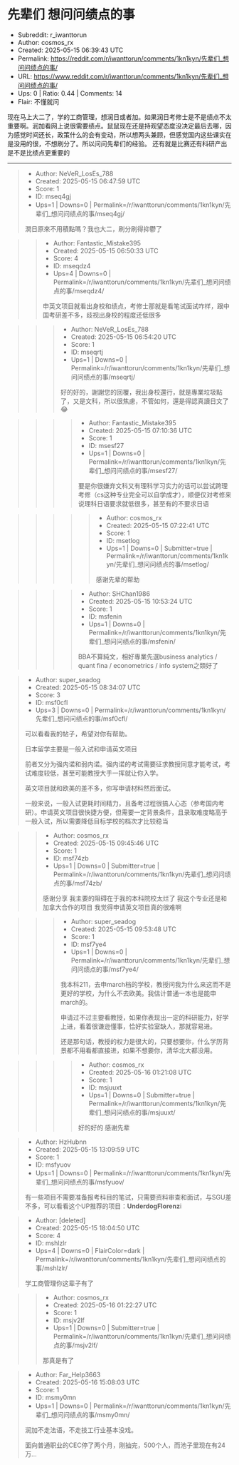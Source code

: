 # 先辈们 想问问绩点的事

- Subreddit: r_iwanttorun
- Author: cosmos_rx
- Created: 2025-05-15 06:39:43 UTC
- Permalink: https://reddit.com/r/iwanttorun/comments/1kn1kyn/先辈们_想问问绩点的事/
- URL: https://www.reddit.com/r/iwanttorun/comments/1kn1kyn/先辈们_想问问绩点的事/
- Ups: 0 | Ratio: 0.44 | Comments: 14
- Flair: 不懂就问


现在马上大二了，学的工商管理，想润日或者加。如果润日考修士是不是绩点不太重要啊。润加看网上说很需要绩点。鼠鼠现在还是持观望态度没决定最后去哪，因为感觉时间还长，政策什么的会有变动，所以想两头兼顾，但感觉国内这些课实在是没用的很，不想刷分了。所以问问先辈们的经验。
还有就是比赛还有科研产出是不是比绩点更重要的


---

> - Author: NeVeR_LosEs_788
> - Created: 2025-05-15 06:47:59 UTC
> - Score: 1
> - ID: mseq4gj
> - Ups=1 | Downs=0 | Permalink=/r/iwanttorun/comments/1kn1kyn/先辈们_想问问绩点的事/mseq4gj/
>
> 潤日原來不用積點嗎？我也大二，刷分刷得抑鬱了

>> - Author: Fantastic_Mistake395
>> - Created: 2025-05-15 06:50:33 UTC
>> - Score: 4
>> - ID: mseqdz4
>> - Ups=4 | Downs=0 | Permalink=/r/iwanttorun/comments/1kn1kyn/先辈们_想问问绩点的事/mseqdz4/
>>
>> 申英文项目就看出身校和绩点，考修士那就是看笔试面试咋样，跟中国考研差不多，歧视出身校的程度还低很多

>>> - Author: NeVeR_LosEs_788
>>> - Created: 2025-05-15 06:54:20 UTC
>>> - Score: 1
>>> - ID: mseqrtj
>>> - Ups=1 | Downs=0 | Permalink=/r/iwanttorun/comments/1kn1kyn/先辈们_想问问绩点的事/mseqrtj/
>>>
>>> 好的好的，謝謝您的回覆，我出身校還行，就是專業垃圾點了，又是文科，所以很焦慮，不管如何，還是得認真讀日文了😂

>>>> - Author: Fantastic_Mistake395
>>>> - Created: 2025-05-15 07:10:36 UTC
>>>> - Score: 1
>>>> - ID: msesf27
>>>> - Ups=1 | Downs=0 | Permalink=/r/iwanttorun/comments/1kn1kyn/先辈们_想问问绩点的事/msesf27/
>>>>
>>>> 要是你很嫌弃文科又有理科学习实力的话可以尝试跨理考修（cs这种专业完全可以自学成才），顺便仅对考修来说理科日语要求就低很多，甚至有的不要求日语

>>>>> - Author: cosmos_rx
>>>>> - Created: 2025-05-15 07:22:41 UTC
>>>>> - Score: 1
>>>>> - ID: msetlog
>>>>> - Ups=1 | Downs=0 | Submitter=true | Permalink=/r/iwanttorun/comments/1kn1kyn/先辈们_想问问绩点的事/msetlog/
>>>>>
>>>>> 感谢先辈的帮助

>>>> - Author: SHChan1986
>>>> - Created: 2025-05-15 10:53:24 UTC
>>>> - Score: 1
>>>> - ID: msfenin
>>>> - Ups=1 | Downs=0 | Permalink=/r/iwanttorun/comments/1kn1kyn/先辈们_想问问绩点的事/msfenin/
>>>>
>>>> BBA不算純文，相好專業先選business analytics / quant fina / econometrics / info system之類好了

> - Author: super_seadog
> - Created: 2025-05-15 08:34:07 UTC
> - Score: 3
> - ID: msf0cfl
> - Ups=3 | Downs=0 | Permalink=/r/iwanttorun/comments/1kn1kyn/先辈们_想问问绩点的事/msf0cfl/
>
> 可以看看我的帖子，希望对你有帮助。
> 
> 日本留学主要是一般入试和申请英文项目
> 
> 前者又分为强内诺和弱内诺。强内诺的考试需要征求教授同意才能考试，考试难度较低，甚至可能教授大手一挥就让你入学。
> 
> 英文项目就和欧美的差不多，你写申请材料然后面试。
> 
> 
> 一般来说，一般入试更耗时间精力，且备考过程很搞人心态（参考国内考研）。申请英文项目很快捷方便，但需要一定背景条件，且录取难度略高于一般入试，所以需要降低目标学校的档次才比较稳当

>> - Author: cosmos_rx
>> - Created: 2025-05-15 09:45:46 UTC
>> - Score: 1
>> - ID: msf74zb
>> - Ups=1 | Downs=0 | Submitter=true | Permalink=/r/iwanttorun/comments/1kn1kyn/先辈们_想问问绩点的事/msf74zb/
>>
>> 感谢分享 我主要的阻碍在于我的本科院校太烂了 我这个专业还是和加拿大合作的项目 我觉得申请英文项目真的很难啊

>>> - Author: super_seadog
>>> - Created: 2025-05-15 09:53:48 UTC
>>> - Score: 1
>>> - ID: msf7ye4
>>> - Ups=1 | Downs=0 | Permalink=/r/iwanttorun/comments/1kn1kyn/先辈们_想问问绩点的事/msf7ye4/
>>>
>>> 我本科211，去申march档的学校，教授问我为什么来这而不是更好的学校，为什么不去欧美。我估计普通一本也是能申march的。
>>> 
>>> 申请过不过主要看教授，如果你表现出一定的科研能力，好学上进，看着很谦逊懂事，恰好实验室缺人，那就容易进。
>>> 
>>> 还是那句话，教授的权力是很大的，只要想要你，什么学历背景都不用看都直接进，如果不想要你，清华北大都没用。

>>>> - Author: cosmos_rx
>>>> - Created: 2025-05-16 01:21:08 UTC
>>>> - Score: 1
>>>> - ID: msjuuxt
>>>> - Ups=1 | Downs=0 | Submitter=true | Permalink=/r/iwanttorun/comments/1kn1kyn/先辈们_想问问绩点的事/msjuuxt/
>>>>
>>>> 好的好的 感谢先辈

> - Author: HzHubnn
> - Created: 2025-05-15 13:09:59 UTC
> - Score: 1
> - ID: msfyuov
> - Ups=1 | Downs=0 | Permalink=/r/iwanttorun/comments/1kn1kyn/先辈们_想问问绩点的事/msfyuov/
>
> 有一些项目不需要准备报考科目的笔试，只需要资料审查和面试，与SGU差不多，可以看看这个UP推荐的项目：**UnderdogFlorenz**i

> - Author: [deleted]
> - Created: 2025-05-15 18:04:50 UTC
> - Score: 4
> - ID: mshlzlr
> - Ups=4 | Downs=0 | FlairColor=dark | Permalink=/r/iwanttorun/comments/1kn1kyn/先辈们_想问问绩点的事/mshlzlr/
>
> 学工商管理你这辈子有了

>> - Author: cosmos_rx
>> - Created: 2025-05-16 01:22:27 UTC
>> - Score: 1
>> - ID: msjv2lf
>> - Ups=1 | Downs=0 | Submitter=true | Permalink=/r/iwanttorun/comments/1kn1kyn/先辈们_想问问绩点的事/msjv2lf/
>>
>> 那真是有了

> - Author: Far_Help3663
> - Created: 2025-05-16 15:08:03 UTC
> - Score: 1
> - ID: msmy0mn
> - Ups=1 | Downs=0 | Permalink=/r/iwanttorun/comments/1kn1kyn/先辈们_想问问绩点的事/msmy0mn/
>
> 润加不走法语，不走技工行业基本没戏。
> 
> 面向普通职业的CEC停了两个月，刚抽完，500个人，而池子里现在有24万...
